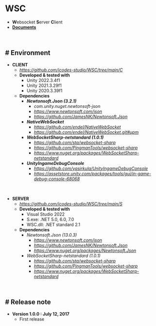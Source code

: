 # WSC

- **W**ebsocket **S**erver **C**lient
- [**Documents**](https://www.notion.so/WSC-fb7b012028b3428fbcdb44ebe94f1452)


　

## # Environment

- **CLIENT**
    - *https://github.com/icodes-studio/WSC/tree/main/C*
    - **Developed & tested with**
        - Unity 2022.3.4f1
        - Unity 2021.3.29f1
        - Unity 2020.3.39f1
    - **Dependencies**
        - ***Newtonsoft.Json (3.2.1)***
            - *com.unity.nuget.newtonsoft-json*
            - *https://www.newtonsoft.com/json*
            - *https://github.com/JamesNK/Newtonsoft.Json*
        - ***NativeWebSocket***
            - *https://github.com/endel/NativeWebSocket*
            - *https://github.com/endel/NativeWebSocket.git#upm*
        - ***WebSocketSharp-netstandard (1.0.1)***
            - *https://github.com/sta/websocket-sharp*
            - *https://github.com/PingmanTools/websocket-sharp*
            - *https://www.nuget.org/packages/WebSocketSharp-netstandard*
        - ***UnityIngameDebugConsole***
            - *https://github.com/yasirkula/UnityIngameDebugConsole*
            - *https://assetstore.unity.com/packages/tools/gui/in-game-debug-console-68068*


　

- **SERVER**
    - *https://github.com/icodes-studio/WSC/tree/main/S*
    - **Developed & tested with**
        - Visual Studio 2022
        - S.exe: .NET 5.0, 6.0, 7.0
        - WSC.dll: .NET standard 2.1
    - **Dependencies**
        - *Newtonsoft.Json (13.0.3)*
            - *https://www.newtonsoft.com/json*
            - *https://github.com/JamesNK/Newtonsoft.Json*
            - *https://www.nuget.org/packages/Newtonsoft.Json*
        - *WebSocketSharp-netstandard (1.0.1)*
            - *https://github.com/sta/websocket-sharp*
            - *https://github.com/PingmanTools/websocket-sharp*
            - *https://www.nuget.org/packages/WebSocketSharp-netstandard*


　

## # Release note

- **Version 1.0.0 : July 12, 2017**
    - First release
